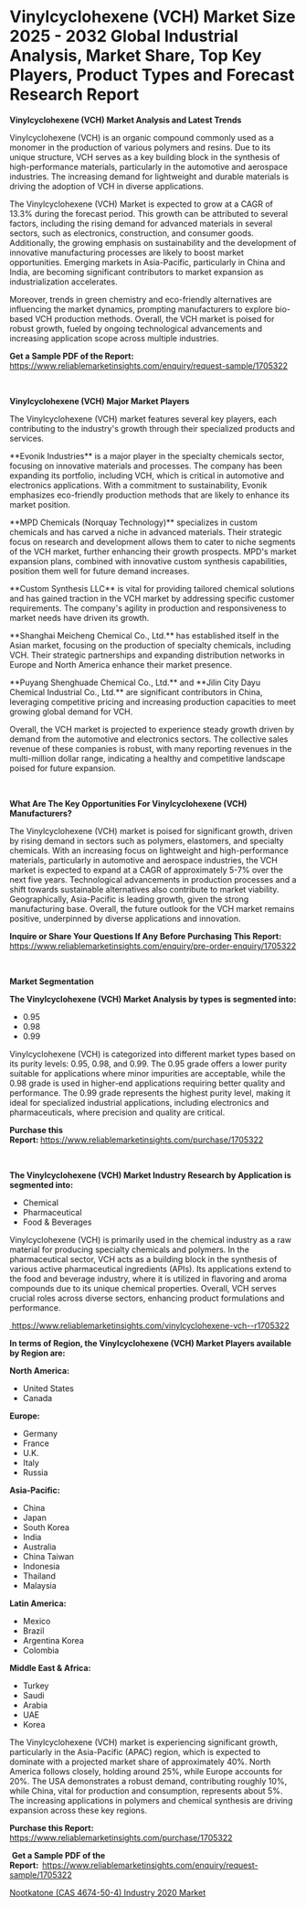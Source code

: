 <p><h1>Vinylcyclohexene (VCH) Market Size 2025 - 2032 Global Industrial Analysis, Market Share, Top Key Players, Product Types and Forecast Research Report</h1></p><p><strong>Vinylcyclohexene (VCH) Market Analysis and Latest Trends</strong></p>
<p><p>Vinylcyclohexene (VCH) is an organic compound commonly used as a monomer in the production of various polymers and resins. Due to its unique structure, VCH serves as a key building block in the synthesis of high-performance materials, particularly in the automotive and aerospace industries. The increasing demand for lightweight and durable materials is driving the adoption of VCH in diverse applications.</p><p>The Vinylcyclohexene (VCH) Market is expected to grow at a CAGR of 13.3% during the forecast period. This growth can be attributed to several factors, including the rising demand for advanced materials in several sectors, such as electronics, construction, and consumer goods. Additionally, the growing emphasis on sustainability and the development of innovative manufacturing processes are likely to boost market opportunities. Emerging markets in Asia-Pacific, particularly in China and India, are becoming significant contributors to market expansion as industrialization accelerates.</p><p>Moreover, trends in green chemistry and eco-friendly alternatives are influencing the market dynamics, prompting manufacturers to explore bio-based VCH production methods. Overall, the VCH market is poised for robust growth, fueled by ongoing technological advancements and increasing application scope across multiple industries.</p></p>
<p><strong>Get a Sample PDF of the Report:&nbsp;</strong> <a href="https://www.reliablemarketinsights.com/enquiry/request-sample/1705322?utm_campaign=3577&utm_medium=2&utm_source=Github&utm_content=ia&utm_term=27032025&utm_id=vinylcyclohexene-vch">https://www.reliablemarketinsights.com/enquiry/request-sample/1705322</a></p>
<p>&nbsp;</p>
<p><strong>Vinylcyclohexene (VCH) Major Market Players</strong></p>
<p><p>The Vinylcyclohexene (VCH) market features several key players, each contributing to the industry's growth through their specialized products and services. </p><p>**Evonik Industries** is a major player in the specialty chemicals sector, focusing on innovative materials and processes. The company has been expanding its portfolio, including VCH, which is critical in automotive and electronics applications. With a commitment to sustainability, Evonik emphasizes eco-friendly production methods that are likely to enhance its market position.</p><p>**MPD Chemicals (Norquay Technology)** specializes in custom chemicals and has carved a niche in advanced materials. Their strategic focus on research and development allows them to cater to niche segments of the VCH market, further enhancing their growth prospects. MPD's market expansion plans, combined with innovative custom synthesis capabilities, position them well for future demand increases.</p><p>**Custom Synthesis LLC** is vital for providing tailored chemical solutions and has gained traction in the VCH market by addressing specific customer requirements. The company's agility in production and responsiveness to market needs have driven its growth.</p><p>**Shanghai Meicheng Chemical Co., Ltd.** has established itself in the Asian market, focusing on the production of specialty chemicals, including VCH. Their strategic partnerships and expanding distribution networks in Europe and North America enhance their market presence.</p><p>**Puyang Shenghuade Chemical Co., Ltd.** and **Jilin City Dayu Chemical Industrial Co., Ltd.** are significant contributors in China, leveraging competitive pricing and increasing production capacities to meet growing global demand for VCH.</p><p>Overall, the VCH market is projected to experience steady growth driven by demand from the automotive and electronics sectors. The collective sales revenue of these companies is robust, with many reporting revenues in the multi-million dollar range, indicating a healthy and competitive landscape poised for future expansion.</p></p>
<p>&nbsp;</p>
<p><strong>What Are The Key Opportunities For Vinylcyclohexene (VCH) Manufacturers?</strong></p>
<p><p>The Vinylcyclohexene (VCH) market is poised for significant growth, driven by rising demand in sectors such as polymers, elastomers, and specialty chemicals. With an increasing focus on lightweight and high-performance materials, particularly in automotive and aerospace industries, the VCH market is expected to expand at a CAGR of approximately 5-7% over the next five years. Technological advancements in production processes and a shift towards sustainable alternatives also contribute to market viability. Geographically, Asia-Pacific is leading growth, given the strong manufacturing base. Overall, the future outlook for the VCH market remains positive, underpinned by diverse applications and innovation.</p></p>
<p><strong>Inquire or Share Your Questions If Any Before Purchasing This Report:</strong> <a href="https://www.reliablemarketinsights.com/enquiry/pre-order-enquiry/1705322?utm_campaign=3577&utm_medium=2&utm_source=Github&utm_content=ia&utm_term=27032025&utm_id=vinylcyclohexene-vch">https://www.reliablemarketinsights.com/enquiry/pre-order-enquiry/1705322</a></p>
<p>&nbsp;</p>
<p><strong>Market Segmentation</strong></p>
<p><strong>The Vinylcyclohexene (VCH) Market Analysis by types is segmented into:</strong></p>
<p><ul><li>0.95</li><li>0.98</li><li>0.99</li></ul></p>
<p><p>Vinylcyclohexene (VCH) is categorized into different market types based on its purity levels: 0.95, 0.98, and 0.99. The 0.95 grade offers a lower purity suitable for applications where minor impurities are acceptable, while the 0.98 grade is used in higher-end applications requiring better quality and performance. The 0.99 grade represents the highest purity level, making it ideal for specialized industrial applications, including electronics and pharmaceuticals, where precision and quality are critical.</p></p>
<p><strong>Purchase this Report:&nbsp;</strong><a href="https://www.reliablemarketinsights.com/purchase/1705322?utm_campaign=3577&utm_medium=2&utm_source=Github&utm_content=ia&utm_term=27032025&utm_id=vinylcyclohexene-vch">https://www.reliablemarketinsights.com/purchase/1705322</a></p>
<p>&nbsp;</p>
<p><strong>The Vinylcyclohexene (VCH) Market Industry Research by Application is segmented into:</strong></p>
<p><ul><li>Chemical</li><li>Pharmaceutical</li><li>Food & Beverages</li></ul></p>
<p><p>Vinylcyclohexene (VCH) is primarily used in the chemical industry as a raw material for producing specialty chemicals and polymers. In the pharmaceutical sector, VCH acts as a building block in the synthesis of various active pharmaceutical ingredients (APIs). Its applications extend to the food and beverage industry, where it is utilized in flavoring and aroma compounds due to its unique chemical properties. Overall, VCH serves crucial roles across diverse sectors, enhancing product formulations and performance.</p></p>
<p><a href="https://www.reliablemarketinsights.com/vinylcyclohexene-vch--r1705322?utm_campaign=3577&utm_medium=2&utm_source=Github&utm_content=ia&utm_term=27032025&utm_id=vinylcyclohexene-vch">&nbsp;https://www.reliablemarketinsights.com/vinylcyclohexene-vch--r1705322</a></p>
<p><strong>In terms of Region, the Vinylcyclohexene (VCH) Market Players available by Region are:</strong></p>
<p>
    <p> <strong> North America: </strong>
        <ul>
            <li>United States</li>
            <li>Canada</li>
        </ul>
        </p> 
    <p> <strong> Europe: </strong>
        <ul>
            <li>Germany</li>
            <li>France</li>
            <li>U.K.</li>
            <li>Italy</li>
            <li>Russia</li>
        </ul>
        </p> 
    <p> <strong> Asia-Pacific: </strong>
        <ul>
            <li>China</li>
            <li>Japan</li>
            <li>South Korea</li>
            <li>India</li>
            <li>Australia</li>
            <li>China Taiwan</li>
            <li>Indonesia</li>
            <li>Thailand</li>
            <li>Malaysia</li>
        </ul>
        </p> 
    <p> <strong> Latin America: </strong>
        <ul>
            <li>Mexico</li>
            <li>Brazil</li>
            <li>Argentina Korea</li>
            <li>Colombia</li>
        </ul>
        </p> 
    <p> <strong> Middle East & Africa: </strong>
        <ul>
            <li>Turkey</li>
            <li>Saudi</li>
            <li>Arabia</li>
            <li>UAE</li>
            <li>Korea</li>
        </ul>
    </p>
    </p>
<p><p>The Vinylcyclohexene (VCH) market is experiencing significant growth, particularly in the Asia-Pacific (APAC) region, which is expected to dominate with a projected market share of approximately 40%. North America follows closely, holding around 25%, while Europe accounts for 20%. The USA demonstrates a robust demand, contributing roughly 10%, while China, vital for production and consumption, represents about 5%. The increasing applications in polymers and chemical synthesis are driving expansion across these key regions.</p></p>
<p><strong>Purchase this Report: </strong><a href="https://www.reliablemarketinsights.com/purchase/1705322?utm_campaign=3577&utm_medium=2&utm_source=Github&utm_content=ia&utm_term=27032025&utm_id=vinylcyclohexene-vch">https://www.reliablemarketinsights.com/purchase/1705322</a></p>
<p>&nbsp;<strong>Get a Sample PDF of the Report:&nbsp;&nbsp;</strong><a href="https://www.reliablemarketinsights.com/enquiry/request-sample/1705322?utm_campaign=3577&utm_medium=2&utm_source=Github&utm_content=ia&utm_term=27032025&utm_id=vinylcyclohexene-vch">https://www.reliablemarketinsights.com/enquiry/request-sample/1705322</a></p>
<p><strong></strong></p>
<p><p><a href="https://github.com/juniordelafrance/Market-Research-Report-List-5/blob/main/nootkatone-cas-4674-50-4-industry-2020-market.md?utm_campaign=3577&utm_medium=2&utm_source=Github&utm_content=ia&utm_term=27032025&utm_id=vinylcyclohexene-vch">Nootkatone (CAS 4674-50-4) Industry 2020 Market</a></p></p>